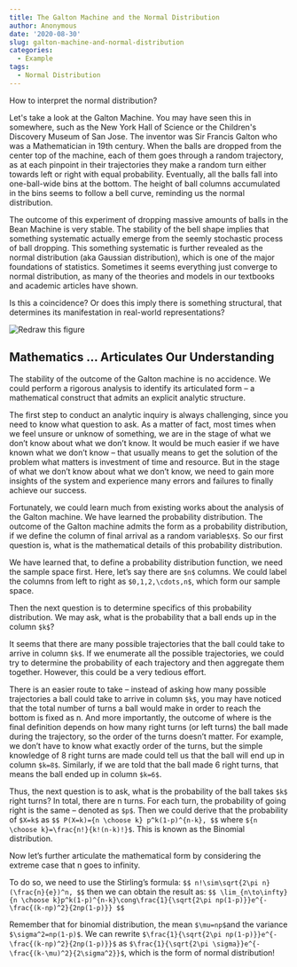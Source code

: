 ```yaml
---
title: The Galton Machine and the Normal Distribution
author: Anonymous
date: '2020-08-30'
slug: galton-machine-and-normal-distribution
categories:
  - Example
tags:
  - Normal Distribution
---
```


How to interpret the normal distribution? 

Let's take a look at the Galton Machine. You may have seen this in somewhere, such as the New York Hall of Science or the Children's Discovery Museum of San Jose. The inventor was Sir Francis Galton who was a Mathematician in 19th century. When the balls are dropped from the center top of the machine, each of them goes through a random trajectory, as at each pinpoint in their trajectories they make a random turn either towards left or right with equal probability.  Eventually, all the balls fall into one-ball-wide bins at the bottom. The height of ball columns accumulated in the bins seems to follow a bell curve, reminding us the normal distribution. 

The outcome of this experiment of dropping massive amounts of balls in the Bean Machine is very stable. The stability of the bell shape implies that something systematic actually emerge from the seemly stochastic process of ball dropping. This something systematic is further revealed as the normal distribution (aka Gaussian distribution), which is one of the major foundations of statistics. Sometimes it seems everything just converge to normal distribution, as many of the theories and models in our textbooks and academic articles have shown. 

Is this a coincidence? Or does this imply there is something structural, that determines its manifestation in real-world representations? 

![Redraw this figure](https://user-images.githubusercontent.com/69160694/92514420-756d0b80-f244-11ea-9505-dc75fa733a1a.png)

   

## Mathematics ... Articulates Our Understanding 

The stability of the outcome of the Galton machine is no accidence. We could perform a rigorous analysis to identify its articulated form – a mathematical construct that admits an explicit analytic structure. 

The first step to conduct an analytic inquiry is always challenging, since you need to know what question to ask. As a matter of fact, most times when we feel unsure or unknow of something, we are in the stage of what we don’t know about what we don’t know. It would be much easier if we have known what we don’t know – that usually means to get the solution of the problem what matters is investment of time and resource. But in the stage of what we don’t know about what we don’t know, we need to gain more insights of the system and experience many errors and failures to finally achieve our success.

Fortunately, we could learn much from existing works about the analysis of the Galton machine. We have learned the probability distribution. The outcome of the Galton machine admits the form as a probability distribution, if we define the column of final arrival as a random variable`$X$`. So our first question is, what is the mathematical details of this probability distribution. 

 We have learned that, to define a probability distribution function, we need the sample space first. Here, let’s say there are `$n$` columns. We could label the columns from left to right as `$0,1,2,\cdots,n$`, which form our sample space.
 
Then the next question is to determine specifics of this probability distribution. We may ask, what is the probability that a ball ends up in the column `$k$`?

It seems that there are many possible trajectories that the ball could take to arrive in column `$k$`. If we enumerate all the possible trajectories, we could try to determine the probability of each trajectory and then aggregate them together. However, this could be a very tedious effort. 

There is an easier route to take – instead of asking how many possible trajectories a ball could take to arrive in column `$k$`, you may have noticed that the total number of turns a ball would make in order to reach the bottom is fixed as n. And more importantly, the outcome of where is the final definition depends on how many right turns (or left turns) the ball made during the trajectory, so the order of the turns doesn’t matter. For example, we don’t have to know what exactly order of the turns, but the simple knowledge of 8 right turns are made could tell us that the ball will end up in column `$k=8$`. Similarly, if we are told that the ball made 6 right turns, that means the ball ended up in column `$k=6$`.

Thus, the next question is to ask, what is the probability of the ball takes `$k$` right turns? In total, there are n turns. For each turn, the probability of going right is the same – denoted as `$p$`. Then we could derive that the probability of `$X=k$` as
`$$
P(X=k)={n \choose k} p^k(1-p)^{n-k},
$$`
where `${n \choose k}=\frac{n!}{k!(n-k)!}$`. This is known as the Binomial distribution. 

Now let’s further articulate the mathematical form by considering the extreme case that n goes to infinity.

To do so, we need to use the Stirling’s formula:
`$$
n!\sim\sqrt{2\pi n}(\frac{n}{e})^n,
$$`
then we can obtain the result as:
`$$
\lim_{n\to\infty}{n \choose k}p^k(1-p)^{n-k}\cong\frac{1}{\sqrt{2\pi np(1-p)}}e^{-\frac{(k-np)^2}{2np(1-p)}}
$$`

Remember that for binomial distribution, the mean `$\mu=np$`and the variance `$\sigma^2=np(1-p)$`. We can rewrite `$\frac{1}{\sqrt{2\pi np(1-p)}}e^{-\frac{(k-np)^2}{2np(1-p)}}$` as `$\frac{1}{\sqrt{2\pi \sigma}}e^{-\frac{(k-\mu)^2}{2\sigma^2}}$`, which is the form of normal distribution!
